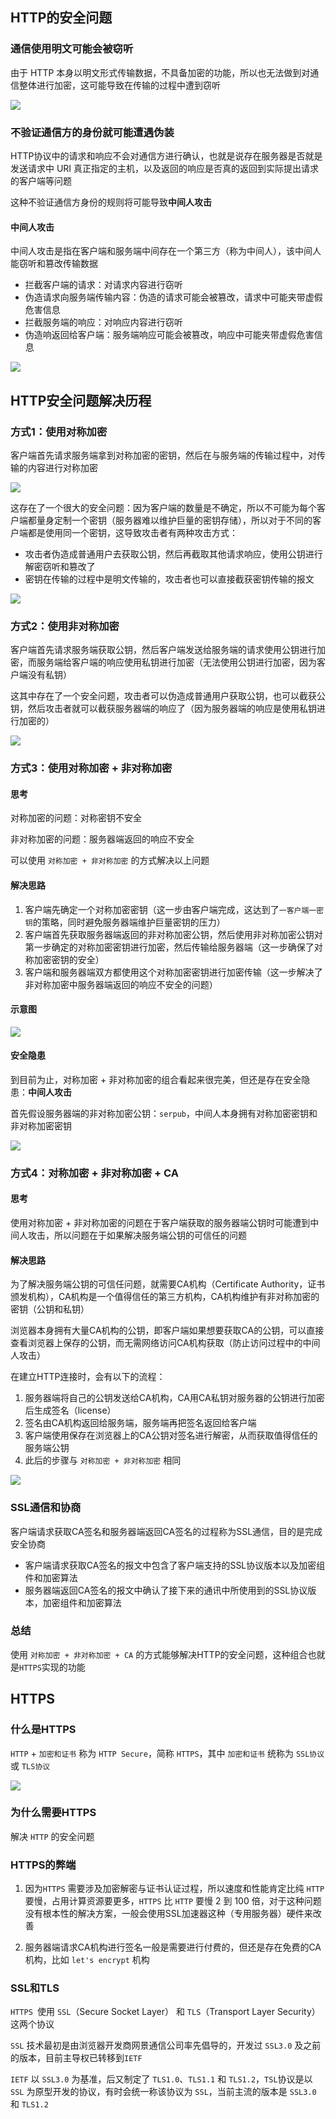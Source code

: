 ## HTTP的安全问题

### 通信使用明文可能会被窃听 

由于 HTTP 本身以明文形式传输数据，不具备加密的功能，所以也无法做到对通信整体进行加密，这可能导致在传输的过程中遭到窃听

![](./images/image-20200814032606178.png)

### 不验证通信方的身份就可能遭遇伪装

HTTP协议中的请求和响应不会对通信方进行确认，也就是说存在服务器是否就是发送请求中 URI 真正指定的主机，以及返回的响应是否真的返回到实际提出请求的客户端等问题

这种不验证通信方身份的规则将可能导致**中间人攻击**

#### 中间人攻击

中间人攻击是指在客户端和服务端中间存在一个第三方（称为中间人），该中间人能窃听和篡改传输数据

* 拦截客户端的请求：对请求内容进行窃听
* 伪造请求向服务端传输内容：伪造的请求可能会被篡改，请求中可能夹带虚假危害信息
* 拦截服务端的响应：对响应内容进行窃听
* 伪造响返回给客户端：服务端响应可能会被篡改，响应中可能夹带虚假危害信息

![](./images/image-20200814032620888.png)



## HTTP安全问题解决历程

### 方式1：使用对称加密

客户端首先请求服务端拿到对称加密的密钥，然后在与服务端的传输过程中，对传输的内容进行对称加密

![](./images/image-20200814032632869.png)

这存在了一个很大的安全问题：因为客户端的数量是不确定，所以不可能为每个客户端都量身定制一个密钥（服务器难以维护巨量的密钥存储），所以对于不同的客户端都是使用同一个密钥，这导致攻击者有两种攻击方式：

* 攻击者伪造成普通用户去获取公钥，然后再截取其他请求响应，使用公钥进行解密窃听和篡改了
* 密钥在传输的过程中是明文传输的，攻击者也可以直接截获密钥传输的报文

![](./images/image-20200814032658258.png)

### 方式2：使用非对称加密

客户端首先请求服务端获取公钥，然后客户端发送给服务端的请求使用公钥进行加密，而服务端给客户端的响应使用私钥进行加密（无法使用公钥进行加密，因为客户端没有私钥）

这其中存在了一个安全问题，攻击者可以伪造成普通用户获取公钥，也可以截获公钥，然后攻击者就可以截获服务器端的响应了（因为服务器端的响应是使用私钥进行加密的）

![](./images/image-20200814032715747.png)

### 方式3：使用对称加密 + 非对称加密

#### 思考

对称加密的问题：对称密钥不安全

非对称加密的问题：服务器端返回的响应不安全

可以使用 `对称加密 + 非对称加密` 的方式解决以上问题

#### 解决思路

1. 客户端先确定一个对称加密密钥（这一步由客户端完成，这达到了`一客户端一密钥`的策略，同时避免服务器端维护巨量密钥的压力）
2. 客户端首先获取服务器端返回的非对称加密公钥，然后使用非对称加密公钥对第一步确定的对称加密密钥进行加密，然后传输给服务器端（这一步确保了对称加密密钥的安全）
3. 客户端和服务器端双方都使用这个对称加密密钥进行加密传输（这一步解决了非对称加密中服务器端返回的响应不安全的问题）

#### 示意图

![](./images/image-20200814032731801.png)

#### 安全隐患

到目前为止，对称加密 + 非对称加密的组合看起来很完美，但还是存在安全隐患：**中间人攻击**

首先假设服务器端的非对称加密公钥：`serpub`，中间人本身拥有对称加密密钥和非对称加密密钥

![](./images/image-20200814032748320.png)

### 方式4：对称加密 + 非对称加密 + CA

#### 思考

使用对称加密 + 非对称加密的问题在于客户端获取的服务器端公钥时可能遭到中间人攻击，所以问题在于如果解决服务端公钥的可信任的问题

#### 解决思路

为了解决服务端公钥的可信任问题，就需要CA机构（Certificate Authority，证书颁发机构），CA机构是一个值得信任的第三方机构，CA机构维护有非对称加密的密钥（公钥和私钥）

浏览器本身拥有大量CA机构的公钥，即客户端如果想要获取CA的公钥，可以直接查看浏览器上保存的公钥，而无需网络访问CA机构获取（防止访问过程中的中间人攻击）

在建立HTTP连接时，会有以下的流程：

1. 服务器端将自己的公钥发送给CA机构，CA用CA私钥对服务器的公钥进行加密后生成签名（license）
2. 签名由CA机构返回给服务端，服务端再把签名返回给客户端
3. 客户端使用保存在浏览器上的CA公钥对签名进行解密，从而获取值得信任的服务端公钥
4. 此后的步骤与 `对称加密 + 非对称加密` 相同

![](./images/image-20200814032812809.png)

### SSL通信和协商

客户端请求获取CA签名和服务器端返回CA签名的过程称为SSL通信，目的是完成安全协商

* 客户端请求获取CA签名的报文中包含了客户端支持的SSL协议版本以及加密组件和加密算法
* 服务器端返回CA签名的报文中确认了接下来的通讯中所使用到的SSL协议版本，加密组件和加密算法

### 总结

使用 `对称加密 + 非对称加密 + CA` 的方式能够解决HTTP的安全问题，这种组合也就是`HTTPS`实现的功能



## HTTPS

### 什么是HTTPS

`HTTP` + `加密和证书` 称为 `HTTP Secure`，简称 `HTTPS`，其中 `加密和证书` 统称为 `SSL协议` 或 `TLS协议`

![](./images/image-20200814032827369.png)

### 为什么需要HTTPS

解决 `HTTP` 的安全问题

### HTTPS的弊端

1. 因为`HTTPS` 需要涉及加密解密与证书认证过程，所以速度和性能肯定比纯 `HTTP` 要慢，占用计算资源要更多，`HTTPS` 比 `HTTP` 要慢 2 到 100 倍，对于这种问题没有根本性的解决方案，一般会使用SSL加速器这种（专用服务器）硬件来改善

2. 服务器端请求CA机构进行签名一般是需要进行付费的，但还是存在免费的CA机构，比如 `let's encrypt` 机构

### SSL和TLS

`HTTPS `使用 `SSL`（Secure Socket Layer） 和 `TLS`（Transport Layer Security）这两个协议

`SSL` 技术最初是由浏览器开发商网景通信公司率先倡导的，开发过 `SSL3.0` 及之前的版本，目前主导权已转移到`IETF`

`IETF` 以 `SSL3.0` 为基准，后又制定了 `TLS1.0`、`TLS1.1` 和 `TLS1.2`，`TSL`协议是以 `SSL` 为原型开发的协议，有时会统一称该协议为 `SSL`，当前主流的版本是 `SSL3.0` 和 `TLS1.2`